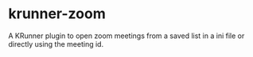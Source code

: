 # krunner-zoom
A KRunner plugin to open zoom meetings from a saved list in a ini file or directly using the meeting id.
